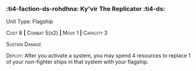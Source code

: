 ### :ti4-faction-ds-rohdhna: **Ky'vir The Replicator** :ti4-ds:

Unit Type: Flagship 

<span style="font-variant:small-caps;">Cost</span> 8 __|__ <span style="font-variant:small-caps;">Combat</span> 5(x2) __|__ <span style="font-variant:small-caps;">Move</span> 1 __|__ <span style="font-variant:small-caps;">Capacity</span> 3

<span style="font-variant:small-caps;">Sustain Damage</span>

<span style="font-variant:small-caps;">Deploy</span>: After you activate a system, you may spend 4 resources to replace 1 of your non-fighter ships in that system with your flagship.